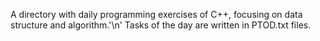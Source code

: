 A directory with daily programming exercises of C++, focusing on data structure and algorithm.'\n'
Tasks of the day are written in PTOD.txt files.
